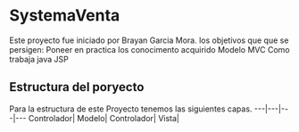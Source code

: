 
# SystemaVenta
Este proyecto fue iniciado por Brayan Garcia Mora.
los objetivos que que se persigen:
 Poneer en practica los conocimento acquirido
 Modelo MVC
 Como trabaja java JSP

## Estructura del poryecto

Para la estructura de este Proyecto tenemos las siguientes capas.
---|---|---|---
Controlador|
Modelo|
Controlador|
Vista|

